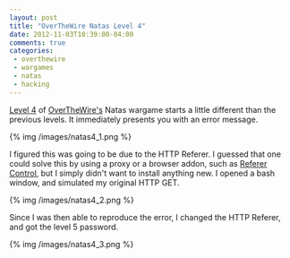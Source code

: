```yaml
---
layout: post
title: "OverTheWire Natas Level 4"
date: 2012-11-03T10:39:00-04:00
comments: true
categories:
 - overthewire
 - wargames
 - natas
 - hacking
---
```


[Level 4](http://www.overthewire.org/wargames/natas/natas4.shtml) of [OverTheWire's](http://www.overthewire.org) Natas wargame starts a little different than the previous levels. It immediately presents you with an error message.

<!-- more -->

{% img /images/natas4_1.png %}

I figured this was going to be due to the HTTP Referer. I guessed that one could solve this by using a proxy or a browser addon, such as [Referer Control](https://chrome.google.com/webstore/detail/referer-control/hnkcfpcejkafcihlgbojoidoihckciin/related), but I simply didn't want to install anything new. I opened a bash window, and simulated my original HTTP GET.

{% img /images/natas4_2.png %}

Since I was then able to reproduce the error, I changed the HTTP Referer, and got the level 5 password.

{% img /images/natas4_3.png %}
